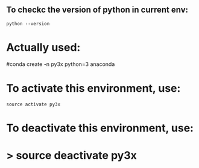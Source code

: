 ## To checkc the version of python in current env:

    python --version



# Actually used:

#conda create -n py3x python=3 anaconda

#
# To activate this environment, use:

    source activate py3x
   
# To deactivate this environment, use:
# > source deactivate py3x
#
